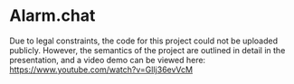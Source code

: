 # Alarm.chat
Due to legal constraints, the code for this project could not be uploaded publicly. However, the semantics of the project are outlined in detail in the presentation, and a video demo can be viewed here:
https://www.youtube.com/watch?v=GlIj36evVcM
